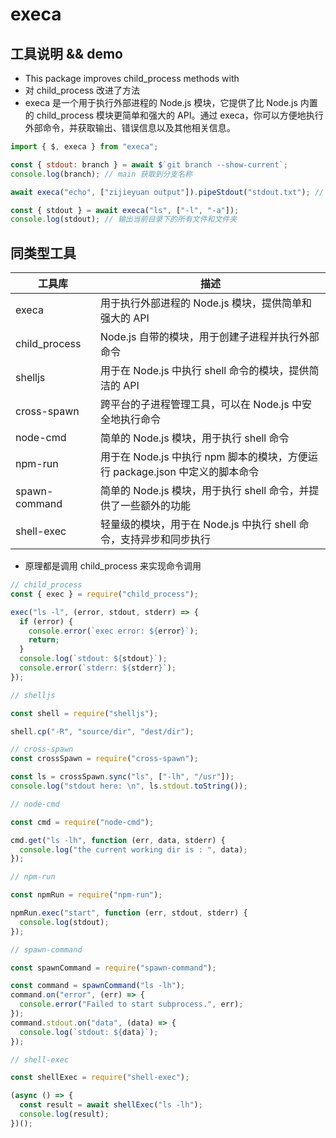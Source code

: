 # execa

## 工具说明 && demo

- This package improves child_process methods with
- 对 child_process 改进了方法
- execa 是一个用于执行外部进程的 Node.js 模块，它提供了比 Node.js 内置的 child_process 模块更简单和强大的 API。通过 execa，你可以方便地执行外部命令，并获取输出、错误信息以及其他相关信息。

```javascript
import { $, execa } from "execa";

const { stdout: branch } = await $`git branch --show-current`;
console.log(branch); // main 获取到分支名称

await execa("echo", ["zijieyuan output"]).pipeStdout("stdout.txt"); // 打印输出到stdout.txt文件中

const { stdout } = await execa("ls", ["-l", "-a"]);
console.log(stdout); // 输出当前目录下的所有文件和文件夹
```

## 同类型工具

| 工具库        | 描述                                                                         |
| ------------- | ---------------------------------------------------------------------------- |
| execa         | 用于执行外部进程的 Node.js 模块，提供简单和强大的 API                        |
| child_process | Node.js 自带的模块，用于创建子进程并执行外部命令                             |
| shelljs       | 用于在 Node.js 中执行 shell 命令的模块，提供简洁的 API                       |
| cross-spawn   | 跨平台的子进程管理工具，可以在 Node.js 中安全地执行命令                      |
| node-cmd      | 简单的 Node.js 模块，用于执行 shell 命令                                     |
| npm-run       | 用于在 Node.js 中执行 npm 脚本的模块，方便运行 package.json 中定义的脚本命令 |
| spawn-command | 简单的 Node.js 模块，用于执行 shell 命令，并提供了一些额外的功能             |
| shell-exec    | 轻量级的模块，用于在 Node.js 中执行 shell 命令，支持异步和同步执行           |

- 原理都是调用 child_process 来实现命令调用

```javascript
// child_process
const { exec } = require("child_process");

exec("ls -l", (error, stdout, stderr) => {
  if (error) {
    console.error(`exec error: ${error}`);
    return;
  }
  console.log(`stdout: ${stdout}`);
  console.error(`stderr: ${stderr}`);
});
```

```javascript
// shelljs

const shell = require("shelljs");

shell.cp("-R", "source/dir", "dest/dir");
```

```javascript
// cross-spawn
const crossSpawn = require("cross-spawn");

const ls = crossSpawn.sync("ls", ["-lh", "/usr"]);
console.log("stdout here: \n", ls.stdout.toString());
```

```javascript
// node-cmd

const cmd = require("node-cmd");

cmd.get("ls -lh", function (err, data, stderr) {
  console.log("the current working dir is : ", data);
});
```

```javascript
// npm-run

const npmRun = require("npm-run");

npmRun.exec("start", function (err, stdout, stderr) {
  console.log(stdout);
});
```

```javascript
// spawn-command

const spawnCommand = require("spawn-command");

const command = spawnCommand("ls -lh");
command.on("error", (err) => {
  console.error("Failed to start subprocess.", err);
});
command.stdout.on("data", (data) => {
  console.log(`stdout: ${data}`);
});
```

```javascript
// shell-exec

const shellExec = require("shell-exec");

(async () => {
  const result = await shellExec("ls -lh");
  console.log(result);
})();
```
